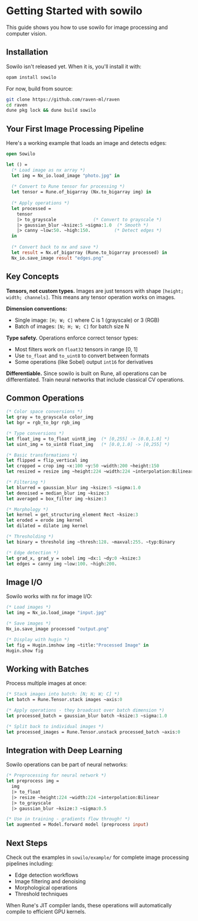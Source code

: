 # Getting Started with sowilo

This guide shows you how to use sowilo for image processing and computer vision.

## Installation

Sowilo isn't released yet. When it is, you'll install it with:

```bash
opam install sowilo
```

For now, build from source:

```bash
git clone https://github.com/raven-ml/raven
cd raven
dune pkg lock && dune build sowilo
```

## Your First Image Processing Pipeline

Here's a working example that loads an image and detects edges:

```ocaml
open Sowilo

let () =
  (* Load image as nx array *)
  let img = Nx_io.load_image "photo.jpg" in
  
  (* Convert to Rune tensor for processing *)
  let tensor = Rune.of_bigarray (Nx.to_bigarray img) in
  
  (* Apply operations *)
  let processed = 
    tensor
    |> to_grayscale              (* Convert to grayscale *)
    |> gaussian_blur ~ksize:5 ~sigma:1.0  (* Smooth *)
    |> canny ~low:50. ~high:150.         (* Detect edges *)
  in
  
  (* Convert back to nx and save *)
  let result = Nx.of_bigarray (Rune.to_bigarray processed) in
  Nx_io.save_image result "edges.png"
```

## Key Concepts

**Tensors, not custom types.** Images are just tensors with shape `[height; width; channels]`. This means any tensor operation works on images.

**Dimension conventions:**
- Single image: `[H; W; C]` where C is 1 (grayscale) or 3 (RGB)
- Batch of images: `[N; H; W; C]` for batch size N

**Type safety.** Operations enforce correct tensor types:
- Most filters work on `float32` tensors in range [0, 1]
- Use `to_float` and `to_uint8` to convert between formats
- Some operations (like Sobel) output `int16` for derivatives

**Differentiable.** Since sowilo is built on Rune, all operations can be differentiated. Train neural networks that include classical CV operations.

## Common Operations

```ocaml
(* Color space conversions *)
let gray = to_grayscale color_img
let bgr = rgb_to_bgr rgb_img

(* Type conversions *)
let float_img = to_float uint8_img  (* [0,255] -> [0.0,1.0] *)
let uint_img = to_uint8 float_img   (* [0.0,1.0] -> [0,255] *)

(* Basic transformations *)
let flipped = flip_vertical img
let cropped = crop img ~x:100 ~y:50 ~width:200 ~height:150
let resized = resize img ~height:224 ~width:224 ~interpolation:Bilinear

(* Filtering *)
let blurred = gaussian_blur img ~ksize:5 ~sigma:1.0
let denoised = median_blur img ~ksize:3
let averaged = box_filter img ~ksize:3

(* Morphology *)
let kernel = get_structuring_element Rect ~ksize:3
let eroded = erode img kernel
let dilated = dilate img kernel

(* Thresholding *)
let binary = threshold img ~thresh:128. ~maxval:255. ~typ:Binary

(* Edge detection *)
let grad_x, grad_y = sobel img ~dx:1 ~dy:0 ~ksize:3
let edges = canny img ~low:100. ~high:200.
```

## Image I/O

Sowilo works with nx for image I/O:

```ocaml
(* Load images *)
let img = Nx_io.load_image "input.jpg"

(* Save images *) 
Nx_io.save_image processed "output.png"

(* Display with hugin *)
let fig = Hugin.imshow img ~title:"Processed Image" in
Hugin.show fig
```

## Working with Batches

Process multiple images at once:

```ocaml
(* Stack images into batch: [N; H; W; C] *)
let batch = Rune.Tensor.stack images ~axis:0

(* Apply operations - they broadcast over batch dimension *)
let processed_batch = gaussian_blur batch ~ksize:3 ~sigma:1.0

(* Split back to individual images *)
let processed_images = Rune.Tensor.unstack processed_batch ~axis:0
```

## Integration with Deep Learning

Sowilo operations can be part of neural networks:

```ocaml
(* Preprocessing for neural network *)
let preprocess img =
  img
  |> to_float
  |> resize ~height:224 ~width:224 ~interpolation:Bilinear
  |> to_grayscale
  |> gaussian_blur ~ksize:3 ~sigma:0.5

(* Use in training - gradients flow through! *)
let augmented = Model.forward model (preprocess input)
```

## Next Steps

Check out the examples in `sowilo/example/` for complete image processing pipelines including:
- Edge detection workflows
- Image filtering and denoising  
- Morphological operations
- Threshold techniques

When Rune's JIT compiler lands, these operations will automatically compile to efficient GPU kernels.